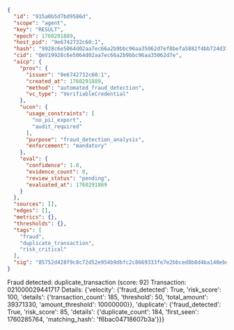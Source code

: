 ```json
{
  "id": "915a0b5d7bd9586d",
  "scope": "agent",
  "key": "RESULT",
  "epoch": 1760291889,
  "host_pid": "9e6742732c60:1",
  "hash": "9928c6e5064d02aa7ec66a2b9bbc96aa35062d7ef8befa5882f4bb724d37b2f0",
  "cid": "QmV19928c6e5064d02aa7ec66a2b9bbc96aa35062d7e",
  "aicp": {
    "prov": {
      "issuer": "9e6742732c60:1",
      "created_at": 1760291889,
      "method": "automated_fraud_detection",
      "vc_type": "VerifiableCredential"
    },
    "ucon": {
      "usage_constraints": [
        "no_pii_export",
        "audit_required"
      ],
      "purpose": "fraud_detection_analysis",
      "enforcement": "mandatory"
    },
    "eval": {
      "confidence": 1.0,
      "evidence_count": 0,
      "review_status": "pending",
      "evaluated_at": 1760291889
    }
  },
  "sources": [],
  "edges": [],
  "metrics": {},
  "thresholds": {},
  "tags": [
    "fraud",
    "duplicate_transaction",
    "risk_critical"
  ],
  "sig": "85752d428f9c8c72d52e954b9dbfc2c8669333fe7e2bbced8b8d4ba140ebd985"
}
```

Fraud detected: duplicate_transaction (score: 92)
Transaction: 021000029441717
Details: {'velocity': {'fraud_detected': True, 'risk_score': 100, 'details': {'transaction_count': 185, 'threshold': 50, 'total_amount': 39371330, 'amount_threshold': 10000000}}, 'duplicate': {'fraud_detected': True, 'risk_score': 85, 'details': {'duplicate_count': 184, 'first_seen': 1760285764, 'matching_hash': 'f6bac04718607b3a'}}}
